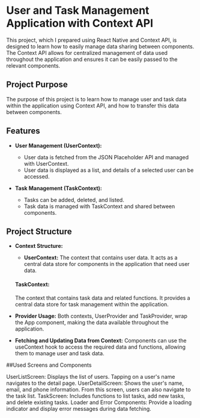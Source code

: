 # User and Task Management Application with Context API

This project, which I prepared using React Native and Context API, is designed to learn how to easily manage data sharing between components. The Context API allows for centralized management of data used throughout the application and ensures it can be easily passed to the relevant components.

## Project Purpose

The purpose of this project is to learn how to manage user and task data within the application using Context API, and how to transfer this data between components.

## Features

- **User Management (UserContext):**

  - User data is fetched from the JSON Placeholder API and managed with UserContext.
  - User data is displayed as a list, and details of a selected user can be accessed.

- **Task Management (TaskContext):**
  - Tasks can be added, deleted, and listed.
  - Task data is managed with TaskContext and shared between components.

## Project Structure

- **Context Structure:**

  - **UserContext:** The context that contains user data. It acts as a central data store for components in the application that need user data.

  #### TaskContext:

  The context that contains task data and related functions. It provides a central data store for task management within the application.

- **Provider Usage:** Both contexts, UserProvider and TaskProvider, wrap the App component, making the data available throughout the application.

- **Fetching and Updating Data from Context:** Components can use the useContext hook to access the required data and functions, allowing them to manage user and task data.

##Used Screens and Components

UserListScreen: Displays the list of users. Tapping on a user's name navigates to the detail page.
UserDetailScreen: Shows the user's name, email, and phone information. From this screen, users can also navigate to the task list.
TaskScreen: Includes functions to list tasks, add new tasks, and delete existing tasks.
Loader and Error Components: Provide a loading indicator and display error messages during data fetching.
